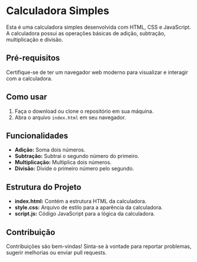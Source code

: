 # Calculadora Simples

Esta é uma calculadora simples desenvolvida com HTML, CSS e JavaScript. A calculadora possui as operações básicas de adição, subtração, multiplicação e divisão.

## Pré-requisitos

Certifique-se de ter um navegador web moderno para visualizar e interagir com a calculadora.

## Como usar

1. Faça o download ou clone o repositório em sua máquina.
2. Abra o arquivo `index.html` em seu navegador.

## Funcionalidades

- **Adição:** Soma dois números.
- **Subtração:** Subtrai o segundo número do primeiro.
- **Multiplicação:** Multiplica dois números.
- **Divisão:** Divide o primeiro número pelo segundo.

## Estrutura do Projeto

- **index.html:** Contém a estrutura HTML da calculadora.
- **style.css:** Arquivo de estilo para a aparência da calculadora.
- **script.js:** Código JavaScript para a lógica da calculadora.

## Contribuição

Contribuições são bem-vindas! Sinta-se à vontade para reportar problemas, sugerir melhorias ou enviar pull requests.

